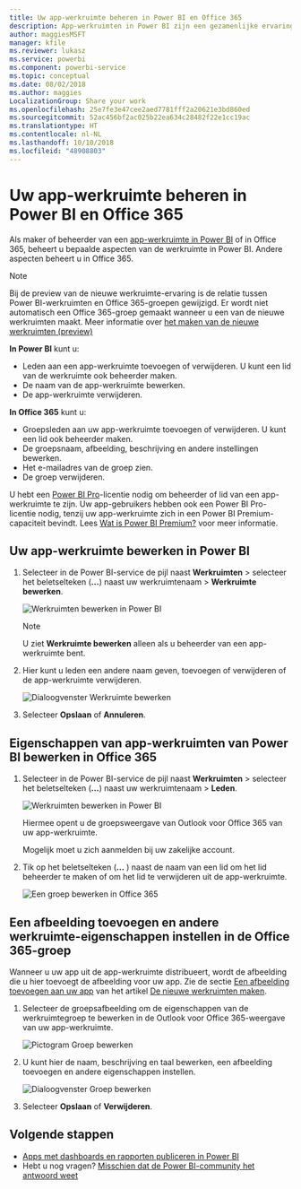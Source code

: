 ```yaml
---
title: Uw app-werkruimte beheren in Power BI en Office 365
description: App-werkruimten in Power BI zijn een gezamenlijke ervaring die is gebouwd op Office 365-groepen. Beheer uw app-werkruimten in Power BI en ook in Office 365.
author: maggiesMSFT
manager: kfile
ms.reviewer: lukasz
ms.service: powerbi
ms.component: powerbi-service
ms.topic: conceptual
ms.date: 08/02/2018
ms.author: maggies
LocalizationGroup: Share your work
ms.openlocfilehash: 25e7fe3e47cee2aed7781fff2a20621e3bd860ed
ms.sourcegitcommit: 52ac456bf2ac025b22ea634c28482f22e1cc19ac
ms.translationtype: HT
ms.contentlocale: nl-NL
ms.lasthandoff: 10/10/2018
ms.locfileid: "48908803"
---
```

# <a name="manage-your-app-workspace-in-power-bi-and-office-365"></a>Uw app-werkruimte beheren in Power BI en Office 365
Als maker of beheerder van een [app-werkruimte in Power BI](service-create-distribute-apps.md) of in Office 365, beheert u bepaalde aspecten van de werkruimte in Power BI. Andere aspecten beheert u in Office 365. 

> [!NOTE]
> Bij de preview van de nieuwe werkruimte-ervaring is de relatie tussen Power BI-werkruimten en Office 365-groepen gewijzigd. Er wordt niet automatisch een Office 365-groep gemaakt wanneer u een van de nieuwe werkruimten maakt. Meer informatie over [het maken van de nieuwe werkruimten (preview)](service-create-the-new-workspaces.md)

**In Power BI** kunt u:

* Leden aan een app-werkruimte toevoegen of verwijderen. U kunt een lid van de werkruimte ook beheerder maken.
* De naam van de app-werkruimte bewerken.
* De app-werkruimte verwijderen.

**In Office 365** kunt u:

* Groepsleden aan uw app-werkruimte toevoegen of verwijderen. U kunt een lid ook beheerder maken.
* De groepsnaam, afbeelding, beschrijving en andere instellingen bewerken.
* Het e-mailadres van de groep zien.
* De groep verwijderen.

U hebt een [Power BI Pro](service-features-license-type.md)-licentie nodig om beheerder of lid van een app-werkruimte te zijn. Uw app-gebruikers hebben ook een Power BI Pro-licentie nodig, tenzij uw app-werkruimte zich in een Power BI Premium-capaciteit bevindt. Lees [Wat is Power BI Premium?](service-premium.md) voor meer informatie.

## <a name="edit-your-app-workspace-in-power-bi"></a>Uw app-werkruimte bewerken in Power BI
1. Selecteer in de Power BI-service de pijl naast **Werkruimten** > selecteer het beletselteken (**…**) naast uw werkruimtenaam > **Werkruimte bewerken**. 
   
   ![Werkruimten bewerken in Power BI](media/service-manage-app-workspace-in-power-bi-and-office-365/power-bi-app-ellipsis.png)
   
   > [!NOTE]
   > U ziet **Werkruimte bewerken** alleen als u beheerder van een app-werkruimte bent.
   > 
   > 
2. Hier kunt u leden een andere naam geven, toevoegen of verwijderen of de app-werkruimte verwijderen. 
   
   ![Dialoogvenster Werkruimte bewerken](media/service-manage-app-workspace-in-power-bi-and-office-365/power-bi-app-edit-workspace.png)
3. Selecteer **Opslaan** of **Annuleren**.

## <a name="edit-power-bi-app-workspace-properties-in-office-365"></a>Eigenschappen van app-werkruimten van Power BI bewerken in Office 365
1. Selecteer in de Power BI-service de pijl naast **Werkruimten** > selecteer het beletselteken (**…**) naast uw werkruimtenaam > **Leden**. 
   
   ![Werkruimten bewerken in Power BI](media/service-manage-app-workspace-in-power-bi-and-office-365/power-bi-app-ellipsis.png)
   
   Hiermee opent u de groepsweergave van Outlook voor Office 365 van uw app-werkruimte.
   
   Mogelijk moet u zich aanmelden bij uw zakelijke account.
2. Tik op het beletselteken (**...** ) naast de naam van een lid om het lid beheerder te maken of om het lid te verwijderen uit de app-werkruimte. 
   
   ![Een groep bewerken in Office 365](media/service-manage-app-workspace-in-power-bi-and-office-365/pbi_managegroupo365.png)

## <a name="add-an-image-and-set-other-workspace-properties-in-the-office-365-group"></a>Een afbeelding toevoegen en andere werkruimte-eigenschappen instellen in de Office 365-groep
Wanneer u uw app uit de app-werkruimte distribueert, wordt de afbeelding die u hier toevoegt de afbeelding voor uw app. Zie de sectie [Een afbeelding toevoegen aan uw app](service-create-workspaces.md#add-an-image-to-your-office-365-app-workspace-optional) van het artikel [De nieuwe werkruimten maken](service-create-workspaces.md).

1. Selecteer de groepsafbeelding om de eigenschappen van de werkruimtegroep te bewerken in de Outlook voor Office 365-weergave van uw app-werkruimte.
   
   ![Pictogram Groep bewerken](media/service-manage-app-workspace-in-power-bi-and-office-365/pbi_editgroupo365.png)
2. U kunt hier de naam, beschrijving en taal bewerken, een afbeelding toevoegen en andere eigenschappen instellen.
   
   ![Dialoogvenster Groep bewerken](media/service-manage-app-workspace-in-power-bi-and-office-365/pbi_editgrpo365dialog.png)
3. Selecteer **Opslaan** of **Verwijderen**.

## <a name="next-steps"></a>Volgende stappen
* [Apps met dashboards en rapporten publiceren in Power BI](service-create-distribute-apps.md)
* Hebt u nog vragen? [Misschien dat de Power BI-community het antwoord weet](http://community.powerbi.com/)

